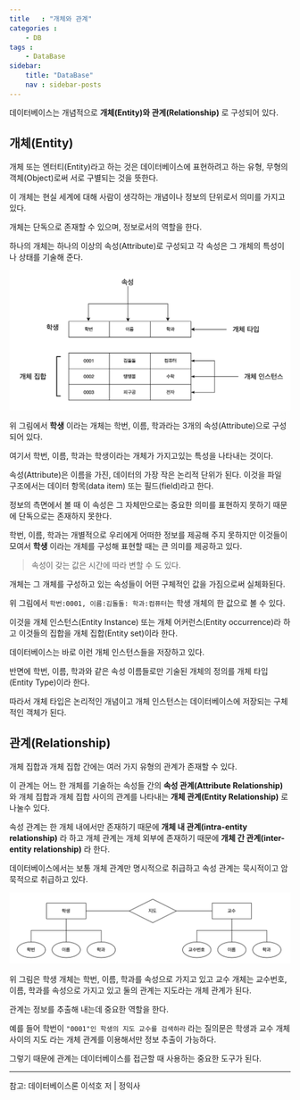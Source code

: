 ```yaml
---
title   : "개체와 관계"
categories : 
    - DB
tags : 
    - DataBase
sidebar:
    title: "DataBase"
    nav : sidebar-posts
---  
```


데이터베이스는 개념적으로 __개체(Entity)와 관계(Relationship)__ 로 구성되어 있다.  

## 개체(Entity)  

개체 또는 엔터티(Entity)라고 하는 것은 데이터베이스에 표현하려고 하는 유형, 무형의 객체(Object)로써 서로 구별되는 것을 뜻한다.  

이 개체는 현실 세계에 대해 사람이 생각하는 개념이나 정보의 단위로서 의미를 가지고 있다.  

개체는 단독으로 존재할 수 있으며, 정보로서의 역할을 한다.  

하나의 개체는 하나의 이상의 속성(Attribute)로 구성되고 각 속성은 그 개체의 특성이나 상태를 기술해 준다.  

![entity](/assets/img/database/entity.png)  

위 그림에서 __학생__ 이라는 개체는 학번, 이름, 학과라는 3개의 속성(Attribute)으로 구성되어 있다.  

여기서 학번, 이름, 학과는 학생이라는 개체가 가지고있는 특성을 나타내는 것이다.  

속성(Attribute)은 이름을 가진, 데이터의 가장 작은 논리적 단위가 된다. 이것을 파일 구조에서는 데이터 항목(data item) 또는 필드(field)라고 한다.  

정보의 측면에서 볼 때 이 속성은 그 자체만으로는 중요한 의미를 표현하지 못하기 때문에 단독으로는 존재하지 못한다.  

학번, 이름, 학과는 개별적으로 우리에게 어떠한 정보를 제공해 주지 못하지만 이것들이 모여서 __학생__ 이라는 개체를 구성해 표현할 때는 큰 의미를 제공하고 있다.  

>속성이 갖는 값은 시간에 따라 변할 수 도 있다.  

개체는 그 개체를 구성하고 있는 속성들이 어떤 구체적인 값을 가짐으로써 실체화된다.  

위 그림에서 `학번:0001, 이름:김돌돌: 학과:컴퓨터`는 학생 개체의 한 값으로 볼 수 있다.  

이것을 개체 인스턴스(Entity Instance) 또는 개체 어커런스(Entity occurrence)라 하고 이것들의 집합을 개체 집합(Entity set)이라 한다.  

데이터베이스는 바로 이런 개체 인스턴스들을 저장하고 있다.  

반면에 학번, 이름, 학과와 같은 속성 이름들로만 기술된 개체의 정의를 개체 타입(Entity Type)이라 한다.  

따라서 개체 타입은 논리적인 개념이고 개체 인스턴스는 데이터베이스에 저장되는 구체적인 객체가 된다.  


## 관계(Relationship)  
개체 집합과 개체 집합 간에는 여러 가지 유형의 관계가 존재할 수 있다.  

이 관계는 어느 한 개체를 기술하는 속성들 간의 __속성 관계(Attribute Relationship)__ 와 개체 집합과 개체 집합 사이의 관계를 나타내는 __개체 관계(Entity Relationship)__ 로 나눌수 있다.  

속성 관계는 한 개체 내에서만 존재하기 때문에 __개체 내 관계(intra-entity relationship)__ 라 하고 개체 관계는 개체 외부에 존재하기 때문에 __개체 간 관계(inter-entity relationship)__ 라 한다.  

데이터베이스에서는 보통 개체 관계만 명시적으로 취급하고 속성 관계는 묵시적이고 암묵적으로 취급하고 있다.  

![relation](/assets/img/database/relation.png)  

위 그림은 학생 개체는 학번, 이름, 학과를 속성으로 가지고 있고 교수 개체는 교수번호, 이름, 학과를 속성으로 가지고 있고 둘의 관계는 지도라는 개체 관계가 된다.  

관계는 정보를 추출해 내는데 중요한 역할을 한다.  

예를 들어 학번이 `"0001"인 학생의 지도 교수를 검색하라` 라는 질의문은 학생과 교수 개체 사이의 지도 라는 개체 관계를 이용해서만 정보 추출이 가능하다.  

그렇기 때문에 관계는 데이터베이스를 접근할 때 사용하는 중요한 도구가 된다.  

---
참고: 데이터베이스론 이석호 저 | 정익사